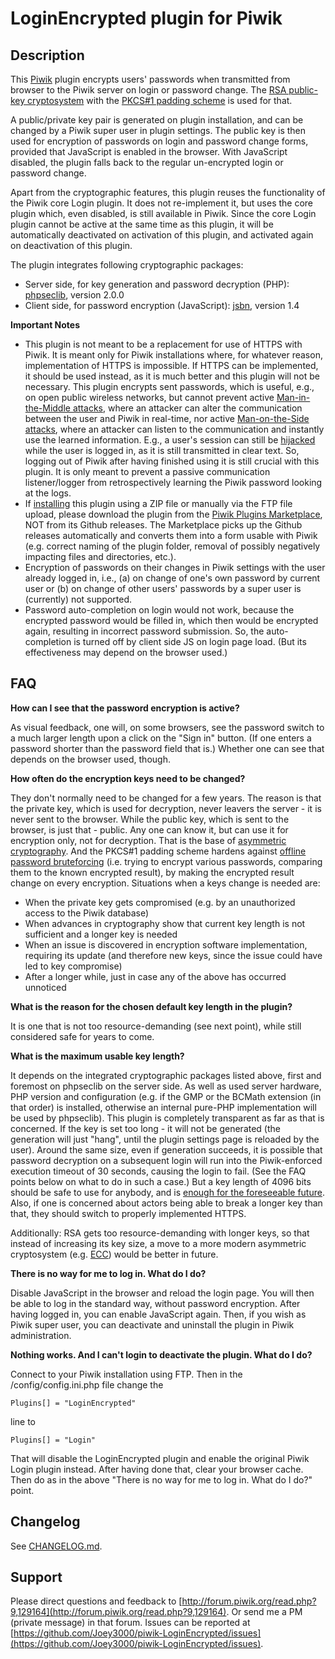 # LoginEncrypted plugin for Piwik

## Description

This [Piwik](http://piwik.org/) plugin encrypts users' passwords when transmitted from browser to the Piwik server on login or password change. The [RSA public-key cryptosystem](https://en.wikipedia.org/wiki/RSA_%28cryptosystem%29) with the [PKCS#1 padding scheme](https://en.wikipedia.org/wiki/PKCS_1) is used for that.

A public/private key pair is generated on plugin installation, and can be changed by a Piwik super user in plugin settings. The public key is then used for encryption of passwords on login and password change forms, provided that JavaScript is enabled in the browser. With JavaScript disabled, the plugin falls back to the regular un-encrypted login or password change.

Apart from the cryptographic features, this plugin reuses the functionality of the Piwik core Login plugin. It does not re-implement it, but uses the core plugin which, even disabled, is still available in Piwik. Since the core Login plugin cannot be active at the same time as this plugin, it will be automatically deactivated on activation of this plugin, and activated again on deactivation of this plugin.

The plugin integrates following cryptographic packages:

  * Server side, for key generation and password decryption (PHP): [phpseclib](https://github.com/phpseclib/phpseclib), version 2.0.0
  * Client side, for password encryption (JavaScript): [jsbn](http://www-cs-students.stanford.edu/~tjw/jsbn/), version 1.4

__Important Notes__

  * This plugin is not meant to be a replacement for use of HTTPS with Piwik. It is meant only for Piwik installations where, for whatever reason, implementation of HTTPS is impossible. If HTTPS can be implemented, it should be used instead, as it is much better and this plugin will not be necessary. This plugin encrypts sent passwords, which is useful, e.g., on open public wireless networks, but cannot prevent active [Man-in-the-Middle attacks](https://en.wikipedia.org/wiki/Man-in-the-middle_attack), where an attacker can alter the communication between the user and Piwik in real-time, nor active [Man-on-the-Side attacks](https://en.wikipedia.org/wiki/Man-on-the-side_attack), where an attacker can listen to the communication and instantly use the learned information. E.g., a user's session can still be [hijacked](https://en.wikipedia.org/wiki/Session_hijacking) while the user is logged in, as it is still transmitted in clear text. So, logging out of Piwik after having finished using it is still crucial with this plugin. It is only meant to prevent a passive communication listener/logger from retrospectively learning the Piwik password looking at the logs.
  * If [installing](https://piwik.org/faq/plugins/#faq_21) this plugin using a ZIP file or manually via the FTP file upload, please download the plugin from the [Piwik Plugins Marketplace](https://plugins.piwik.org/LoginEncrypted), NOT from its Github releases. The Marketplace picks up the Github releases automatically and converts them into a form usable with Piwik (e.g. correct naming of the plugin folder, removal of possibly negatively impacting files and directories, etc.).
  * Encryption of passwords on their changes in Piwik settings with the user already logged in, i.e., (a) on change of one's own password by current user or (b) on change of other users' passwords by a super user is (currently) not supported.
  * Password auto-completion on login would not work, because the encrypted password would be filled in, which then would be encrypted again, resulting in incorrect password submission. So, the auto-completion is turned off by client side JS on login page load. (But its effectiveness may depend on the browser used.)

## FAQ

__How can I see that the password encryption is active?__

As visual feedback, one will, on some browsers, see the password switch to a much larger length upon a click on the "Sign in" button. (If one enters a password shorter than the password field that is.) Whether one can see that depends on the browser used, though.

__How often do the encryption keys need to be changed?__

They don't normally need to be changed for a few years. The reason is that the private key, which is used for decryption, never leavers the server - it is never sent to the browser. While the public key, which is sent to the browser, is just that - public. Any one can know it, but can use it for encryption only, not for decryption. That is the base of [asymmetric cryptography](https://en.wikipedia.org/wiki/Public-key_cryptography). And the PKCS#1 padding scheme hardens against [offline password bruteforcing](https://en.wikipedia.org/wiki/Chosen_plaintext_attack) (i.e. trying to encrypt various passwords, comparing them to the known encrypted result), by making the encrypted result change on every encryption. Situations when a keys change is needed are:

  * When the private key gets compromised (e.g. by an unauthorized access to the Piwik database)
  * When advances in cryptography show that current key length is not sufficient and a longer key is needed
  * When an issue is discovered in encryption software implementation, requiring its update (and therefore new keys, since the issue could have led to key compromise)
  * After a longer while, just in case any of the above has occurred unnoticed

__What is the reason for the chosen default key length in the plugin?__

It is one that is not too resource-demanding (see next point), while still considered safe for years to come.

__What is the maximum usable key length?__

It depends on the integrated cryptographic packages listed above, first and foremost on phpseclib on the server side. As well as used server hardware, PHP version and configuration (e.g. if the GMP or the BCMath extension (in that order) is installed, otherwise an internal pure-PHP implementation will be used by phpseclib). This plugin is completely transparent as far as that is concerned. If the key is set too long - it will not be generated (the generation will just "hang", until the plugin settings page is reloaded by the user). Around the same size, even if generation succeeds, it is possible that password decryption on a subsequent login will run into the Piwik-enforced execution timeout of 30 seconds, causing the login to fail. (See the FAQ points below on what to do in such a case.) But a key length of 4096 bits should be safe to use for anybody, and is [enough for the foreseeable future](https://en.wikipedia.org/wiki/RSA_%28cryptosystem%29#Integer_factorization_and_RSA_problem). Also, if one is concerned about actors being able to break a longer key than that, they should switch to properly implemented HTTPS.

Additionally: RSA gets too resource-demanding with longer keys, so that instead of increasing its key size, a move to a more modern asymmetric cryptosystem (e.g. [ECC](https://en.wikipedia.org/wiki/Elliptic_curve_cryptography)) would be better in future.

__There is no way for me to log in. What do I do?__

Disable JavaScript in the browser and reload the login page. You will then be able to log in the standard way, without password encryption. After having logged in, you can enable JavaScript again. Then, if you wish as Piwik super user, you can deactivate and uninstall the plugin in Piwik administration.

__Nothing works. And I can't login to deactivate the plugin. What do I do?__

Connect to your Piwik installation using FTP. Then in the /config/config.ini.php file change the

    Plugins[] = "LoginEncrypted"

line to

    Plugins[] = "Login"

That will disable the LoginEncrypted plugin and enable the original Piwik Login plugin instead. After having done that, clear your browser cache. Then do as in the above "There is no way for me to log in. What do I do?" point.

## Changelog

See [CHANGELOG.md](https://github.com/Joey3000/piwik-LoginEncrypted/blob/master/CHANGELOG.md).

## Support

Please direct questions and feedback to [http://forum.piwik.org/read.php?9,129164](http://forum.piwik.org/read.php?9,129164). Or send me a PM (private message) in that forum. Issues can be reported at [https://github.com/Joey3000/piwik-LoginEncrypted/issues](https://github.com/Joey3000/piwik-LoginEncrypted/issues).
